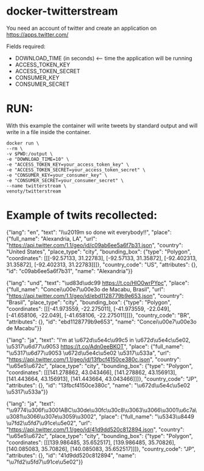 # docker-twitterstream

You need an account of twitter and create an application on https://apps.twitter.com/

Fields required:
 - DOWNLOAD_TIME (in seconds) <-- time the application will be running
 - ACCESS_TOKEN_KEY
 - ACCESS_TOKEN_SECRET 
 - CONSUMER_KEY
 - CONSUMER_SECRET

# RUN:
With this example the container will write tweets by standard output and will write in a file inside the container.

```
docker run \
--rm \
-v $PWD:/output \
-e "DOWNLOAD_TIME=10" \
-e "ACCESS_TOKEN_KEY=your_access_token_key" \
-e "ACCESS_TOKEN_SECRET=your_access_token_secret" \
-e "CONSUMER_KEY=your_consumer_key" \
-e "CONSUMER_SECRET=your_consumer_secret" \
--name twitterstream \
venoty/twitterstream
```
# Example of twits recollected:

{"lang": "en", "text": "I\u2019m so done wit everybody!!", "place": {"full_name": "Alexandria, LA", "url": "https://api.twitter.com/1.1/geo/id/c09ab6ee5a6f7b31.json", "country": "United States", "place_type": "city", "bounding_box": {"type": "Polygon", "coordinates": [[[-92.57133, 31.22783], [-92.57133, 31.35872], [-92.402313, 31.35872], [-92.402313, 31.22783]]]}, "country_code": "US", "attributes": {}, "id": "c09ab6ee5a6f7b31", "name": "Alexandria"}}


{"lang": "und", "text": "\ud83d\udc99 https://t.co/HlO0wrPYpc", "place": {"full_name": "Concei\u00e7\u00e3o de Macabu, Brasil", "url": "https://api.twitter.com/1.1/geo/id/ebd1128779b9e653.json", "country": "Brasil", "place_type": "city", "bounding_box": {"type": "Polygon", "coordinates": [[[-41.973559, -22.275011], [-41.973559, -22.049], [-41.658106, -22.049], [-41.658106, -22.275011]]]}, "country_code": "BR", "attributes": {}, "id": "ebd1128779b9e653", "name": "Concei\u00e7\u00e3o de Macabu"}}


{"lang": "ja", "text": "I'm at \u672d\u5e4c\u99c5 in \u672d\u5e4c\u5e02, \u5317\u6d77\u9053 https://t.co/Adn0eeBKOT", "place": {"full_name": "\u5317\u6d77\u9053 \u672d\u5e4c\u5e02 \u5317\u533a", "url": "https://api.twitter.com/1.1/geo/id/13fbcf4150ce380c.json", "country": "\u65e5\u672c", "place_type": "city", "bounding_box": {"type": "Polygon", "coordinates": [[[141.278862, 43.043466], [141.278862, 43.156913], [141.443664, 43.156913], [141.443664, 43.043466]]]}, "country_code": "JP", "attributes": {}, "id": "13fbcf4150ce380c", "name": "\u672d\u5e4c\u5e02 \u5317\u533a"}}


{"lang": "ja", "text": "\u9774\u306f\u3001ABC\u30de\u30fc\u30c8\u3063\u3066\u3001\u6c7a\u3081\u3066\u307e\u3059\u3002", "place": {"full_name": "\u5343\u8449 \u7fd2\u5fd7\u91ce\u5e02", "url": "https://api.twitter.com/1.1/geo/id/41d9dd520c812894.json", "country": "\u65e5\u672c", "place_type": "city", "bounding_box": {"type": "Polygon", "coordinates": [[[139.986485, 35.652517], [139.986485, 35.70826], [140.085083, 35.70826], [140.085083, 35.652517]]]}, "country_code": "JP", "attributes": {}, "id": "41d9dd520c812894", "name": "\u7fd2\u5fd7\u91ce\u5e02"}}



